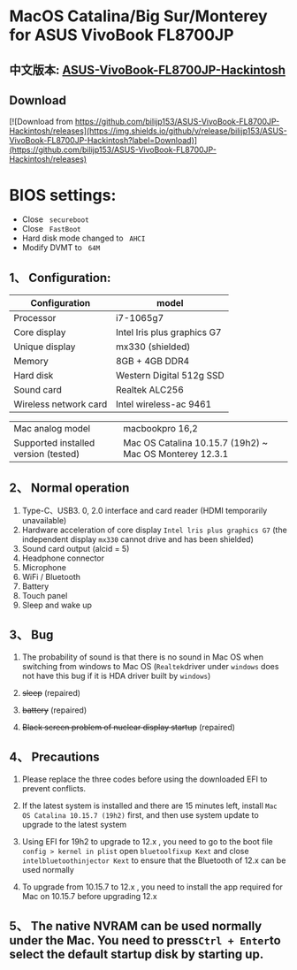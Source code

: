 # MacOS Catalina/Big Sur/Monterey for ASUS VivoBook FL8700JP
## 中文版本: [ASUS-VivoBook-FL8700JP-Hackintosh](README.md) 

## Download

[![Download from https://github.com/bilijp153/ASUS-VivoBook-FL8700JP-Hackintosh/releases](https://img.shields.io/github/v/release/bilijp153/ASUS-VivoBook-FL8700JP-Hackintosh?label=Download)](https://github.com/bilijp153/ASUS-VivoBook-FL8700JP-Hackintosh/releases)

# BIOS settings:
- Close ` secureboot`
- Close ` FastBoot`
- Hard disk mode changed to ` AHCI`
- Modify DVMT to ` 64M`
## 1、 Configuration:
|Configuration | model|
|--------------|-----------------------------|
|Processor | i7-1065g7|
|Core display | Intel lris plus graphics G7|
|Unique display | mx330 (shielded)|
|Memory | 8GB + 4GB DDR4|
|Hard disk | Western Digital 512g SSD|
|Sound card | Realtek ALC256|
|Wireless network card | Intel wireless-ac 9461|

|             |                           |
|--------------|-----------------------------|
|Mac analog model | macbookpro 16,2|
|Supported installed version (tested) | Mac OS Catalina 10.15.7 (19h2) ~ Mac OS Monterey 12.3.1|
## 2、 Normal operation
1. Type-C、USB3. 0, 2.0 interface and card reader (HDMI temporarily unavailable)
2. Hardware acceleration of core display `Intel lris plus graphics G7` (the independent display `mx330` cannot drive and has been shielded)
3. Sound card output (alcid = 5)
4. Headphone connector
5. Microphone
6. WiFi / Bluetooth
7. Battery
8. Touch panel
9. Sleep and wake up

## 3、 Bug
1. The probability of sound is that there is no sound in Mac OS when switching from windows to Mac OS (`Realtek`driver under `windows` does not have this bug if it is HDA driver built by `windows`)

2. ~~sleep~~ (repaired)

3. ~~battery~~ (repaired)

4. ~~Black screen problem of nuclear display startup~~ (repaired)

## 4、 Precautions
1. Please replace the three codes before using the downloaded EFI to prevent conflicts.

2. If the latest system is installed and there are 15 minutes left, install `Mac OS Catalina 10.15.7 (19h2)` first, and then use system update to upgrade to the latest system

3. Using EFI for 19h2 to upgrade to 12.x , you need to go to the boot file `config > kernel in plist` open `bluetoolfixup Kext` and close `intelbluetoothinjector Kext` to ensure that the Bluetooth of 12.x can be used normally

4. To upgrade from 10.15.7 to 12.x , you need to install the app required for Mac on 10.15.7 before upgrading 12.x

## 5、 The native NVRAM can be used normally under the Mac. You need to press`Ctrl + Enter`to select the default startup disk by starting up.
